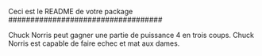 Ceci est le README de votre package
###################################

Chuck Norris peut gagner une partie de puissance 4 en trois coups.
Chuck Norris est capable de faire echec et mat aux dames.
